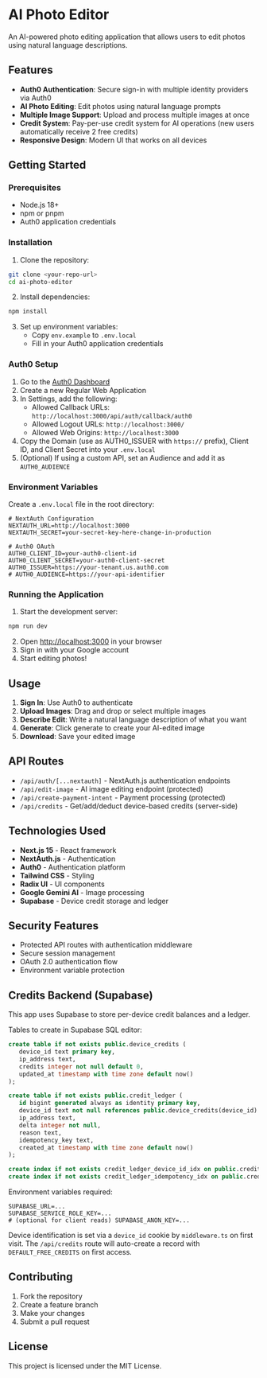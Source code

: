 # AI Photo Editor

An AI-powered photo editing application that allows users to edit photos using natural language descriptions.

## Features

- **Auth0 Authentication**: Secure sign-in with multiple identity providers via Auth0
- **AI Photo Editing**: Edit photos using natural language prompts
- **Multiple Image Support**: Upload and process multiple images at once
- **Credit System**: Pay-per-use credit system for AI operations (new users automatically receive 2 free credits)
- **Responsive Design**: Modern UI that works on all devices

## Getting Started

### Prerequisites

- Node.js 18+ 
- npm or pnpm
- Auth0 application credentials

### Installation

1. Clone the repository:
```bash
git clone <your-repo-url>
cd ai-photo-editor
```

2. Install dependencies:
```bash
npm install
```

3. Set up environment variables:
   - Copy `env.example` to `.env.local`
   - Fill in your Auth0 application credentials

### Auth0 Setup

1. Go to the [Auth0 Dashboard](https://manage.auth0.com/)
2. Create a new Regular Web Application
3. In Settings, add the following:
   - Allowed Callback URLs: `http://localhost:3000/api/auth/callback/auth0`
   - Allowed Logout URLs: `http://localhost:3000/`
   - Allowed Web Origins: `http://localhost:3000`
4. Copy the Domain (use as AUTH0_ISSUER with `https://` prefix), Client ID, and Client Secret into your `.env.local`
5. (Optional) If using a custom API, set an Audience and add it as `AUTH0_AUDIENCE`

### Environment Variables

Create a `.env.local` file in the root directory:

```env
# NextAuth Configuration
NEXTAUTH_URL=http://localhost:3000
NEXTAUTH_SECRET=your-secret-key-here-change-in-production

# Auth0 OAuth
AUTH0_CLIENT_ID=your-auth0-client-id
AUTH0_CLIENT_SECRET=your-auth0-client-secret
AUTH0_ISSUER=https://your-tenant.us.auth0.com
# AUTH0_AUDIENCE=https://your-api-identifier
```

### Running the Application

1. Start the development server:
```bash
npm run dev
```

2. Open [http://localhost:3000](http://localhost:3000) in your browser
3. Sign in with your Google account
4. Start editing photos!

## Usage

1. **Sign In**: Use Auth0 to authenticate
2. **Upload Images**: Drag and drop or select multiple images
3. **Describe Edit**: Write a natural language description of what you want
4. **Generate**: Click generate to create your AI-edited image
5. **Download**: Save your edited image

## API Routes

- `/api/auth/[...nextauth]` - NextAuth.js authentication endpoints
- `/api/edit-image` - AI image editing endpoint (protected)
- `/api/create-payment-intent` - Payment processing (protected)
- `/api/credits` - Get/add/deduct device-based credits (server-side)

## Technologies Used

- **Next.js 15** - React framework
- **NextAuth.js** - Authentication
- **Auth0** - Authentication platform
- **Tailwind CSS** - Styling
- **Radix UI** - UI components
- **Google Gemini AI** - Image processing
- **Supabase** - Device credit storage and ledger

## Security Features

- Protected API routes with authentication middleware
- Secure session management
- OAuth 2.0 authentication flow
- Environment variable protection

## Credits Backend (Supabase)

This app uses Supabase to store per-device credit balances and a ledger.

Tables to create in Supabase SQL editor:

```sql
create table if not exists public.device_credits (
   device_id text primary key,
   ip_address text,
   credits integer not null default 0,
   updated_at timestamp with time zone default now()
);

create table if not exists public.credit_ledger (
   id bigint generated always as identity primary key,
   device_id text not null references public.device_credits(device_id) on delete cascade,
   ip_address text,
   delta integer not null,
   reason text,
   idempotency_key text,
   created_at timestamp with time zone default now()
);

create index if not exists credit_ledger_device_id_idx on public.credit_ledger(device_id);
create index if not exists credit_ledger_idempotency_idx on public.credit_ledger(idempotency_key);
```

Environment variables required:

```env
SUPABASE_URL=...
SUPABASE_SERVICE_ROLE_KEY=...
# (optional for client reads) SUPABASE_ANON_KEY=...
```

Device identification is set via a `device_id` cookie by `middleware.ts` on first visit. The `/api/credits` route will auto-create a record with `DEFAULT_FREE_CREDITS` on first access.

## Contributing

1. Fork the repository
2. Create a feature branch
3. Make your changes
4. Submit a pull request

## License

This project is licensed under the MIT License.
